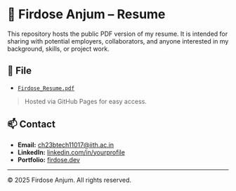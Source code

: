 # 📝 Firdose Anjum – Resume

This repository hosts the public PDF version of my resume. It is intended for sharing with potential employers, collaborators, and anyone interested in my background, skills, or project work.

## 📂 File

- [`Firdose_Resume.pdf`](https://yourusername.github.io/Updated_resume.pdf)

> Hosted via GitHub Pages for easy access.

## 📫 Contact

- **Email:** ch23btech11017@iith.ac.in
- **LinkedIn:** [linkedin.com/in/yourprofile](https://linkedin.com/in/firdose-anjum-ml)
- **Portfolio:** [firdose.dev](https://firdose.dev) 

---

© 2025 Firdose Anjum. All rights reserved.
